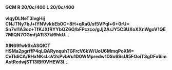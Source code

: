 #### GCM R 20/0c/400 L 20/0c/400
**vIqyDLNeT3IvgHij**<br/>**CNJTNy7bJ+lYNVvkbEb0C+8H+qRa0/sf5VPql+6+0rU=**<br/>**Sn7vl1A3oz+TfKJXfRYYbQZ6O/bFPczco/gJj2ArJY5C3UXoXXnWgoV1QE7MlQN7OGmfjATt37kl6hkU...**<br/><br/>
**XlN69fwk6xASQICT**<br/>**HSMa2pgrffP4qLQARynquhTGFrcV6kW/UoU6MmqPoXM=**<br/>**CeTldiCA/RHxNKsLcV2sPvbVu1D0WMpredw1DSx6SsUI5FOoiT3gDFx6imAstRcdwjST13lBf0VHEW3l...**